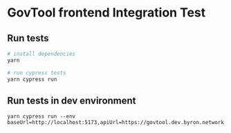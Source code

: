 GovTool frontend Integration Test
=============================

## Run tests

```bash
# install dependencies
yarn

# run cypress tests
yarn cypress run
```

## Run tests in dev environment

```
yarn cypress run --env baseUrl=http://localhost:5173,apiUrl=https://govtool.dev.byron.network
```
